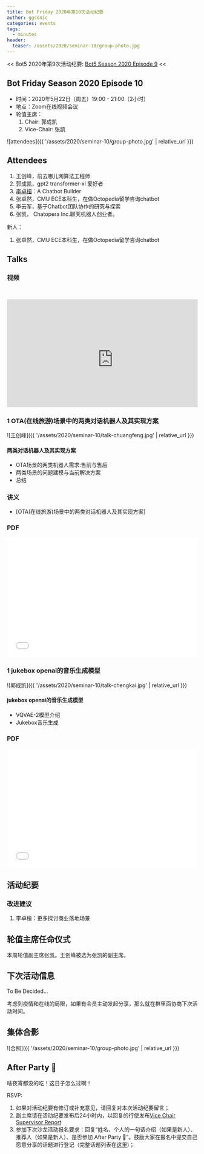 ```yaml
---
title: Bot Friday 2020年第10次活动纪要
author: ggsonic
categories: events
tags:
  - minutes
header:
  teaser: /assets/2020/seminar-10/group-photo.jpg
---
```


<< Bot5 2020年第9次活动纪要: [Bot5 Season 2020 Episode 9](https://bot5.club/events/seminar-minutes-2020-09) <<

## Bot Friday Season 2020 Episode 10

- 时间：2020年5月22日（周五）19:00 - 21:00（2小时）
- 地点：Zoom在线视频会议
- 轮值主席：
    1. Chair: 郭成凯
    1. Vice-Chair: 张凯

![attendees]({{ '/assets/2020/seminar-10/group-photo.jpg' | relative_url }})

## Attendees

1. 王创峰，前去哪儿网算法工程师
1. 郭成凯，gpt2 transformer-xl 爱好者
1. [李卓桓](/people/huan/)：A Chatbot Builder
1. 张卓然，CMU ECE本科生，在做Octopedia留学咨询chatbot
1. 李云军，基于Chatbot团队协作的研究与探索
1. 张凯， Chatopera Inc.聊天机器人创业者。

新人：

1. 张卓然，CMU ECE本科生，在做Octopedia留学咨询chatbot

## Talks

### 视频

<div class="video-container" style="
    position: relative;
    padding-bottom:56.25%;
    padding-top:30px;
    height:0;
    overflow:hidden;
">
  <iframe width="560" height="315"
    src="https://www.youtube.com/embed/buurLyAD8Tw"
    frameborder="0"
    allow="accelerometer; autoplay; encrypted-media; gyroscope; picture-in-picture"
    allowfullscreen
  ></iframe>
</div>

### 1 OTA(在线旅游)场景中的两类对话机器人及其实现方案

![王创峰]({{ '/assets/2020/seminar-10/talk-chuangfeng.jpg' | relative_url }})

#### 两类对话机器人及其实现方案

- OTA场景的两类机器人需求:售前与售后
- 两类场景的问题建模与当前解决方案
- 总结

### 讲义

- [OTA(在线旅游)场景中的两类对话机器人及其实现方案]

### PDF

<div class="video-container" style="
    position: relative;
    padding-bottom:56.25%;
    padding-top:30px;
    height:0;
    overflow:hidden;
">
  <iframe
    src='{{ '/assets/js/viewer-js/#/assets/2020/seminar-10/talk-chuangfeng-slides.pdf' | relative_url }}'
    width='560'
    height='315'
    allowfullscreen
    webkitallowfullscreen
    frameborder="0"
    style="
      position: absolute;
      top:0;
      left:0;
      width:100%;
      height:100%;
    "
  ></iframe>
</div>

### 1 jukebox openai的音乐生成模型

![郭成凯]({{ '/assets/2020/seminar-10/talk-chengkai.jpg' | relative_url }})

#### jukebox openai的音乐生成模型

- VQVAE-2模型介绍
- Jukebox音乐生成

### PDF

<div class="video-container" style="
    position: relative;
    padding-bottom:56.25%;
    padding-top:30px;
    height:0;
    overflow:hidden;
">
  <iframe
    src='{{ '/assets/js/viewer-js/#/assets/2020/seminar-10/talk-chengkai-slides.pdf' | relative_url }}'
    width='560'
    height='315'
    allowfullscreen
    webkitallowfullscreen
    frameborder="0"
    style="
      position: absolute;
      top:0;
      left:0;
      width:100%;
      height:100%;
    "
  ></iframe>
</div>

## 活动纪要

### 改进建议

1. 李卓桓：更多探讨商业落地场景

## 轮值主席任命仪式

本周轮值副主席张凯。王创峰被选为张凯的副主席。

## 下次活动信息

To Be Decided...

考虑到疫情和在线的局限，如果有会员主动发起分享，那么就在群里面协商下次活动时间。

## 集体合影

![合照]({{ '/assets/2020/seminar-10/group-photo.jpg' | relative_url }})

## After Party 🍻

啥夜宵都没的吃！这日子怎么过啊！

RSVP:

1. 如果对活动纪要有修订或补充意见，请回复对本次活动纪要留言；
1. 副主席请在活动纪要发布后24小时内，以回复的行使发布[Vice Chair Supervisor Report](/manuals/chair/#vice-chair-supervisor-report)
1. 参加下次沙龙活动报名要求：回复“姓名、个人的一句话介绍（如果是新人）、推荐人（如果是新人）、是否参加 After Party 🍻”。鼓励大家在报名中提交自己愿意分享的话题进行登记（完整话题列表在[这里](https://www.bot5.club/talks/))；
